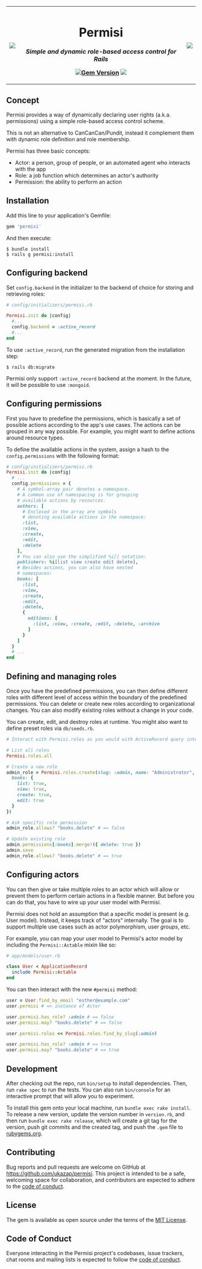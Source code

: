 <table>
  <tr>
    <th>
      <a href="https://commons.wikimedia.org/wiki/File:Female_Chinese_Lion_Statue.jpg">
        <img src="https://upload.wikimedia.org/wikipedia/commons/thumb/1/17/Female_Chinese_Lion_Statue.jpg/102px-Female_Chinese_Lion_Statue.jpg">
      </a>
    </th>
    <th>
      <h1>Permisi</h1>
      <p><em>Simple and dynamic role-based access control for Rails</em></p>
      <p>
        <a href="https://badge.fury.io/rb/permisi"><img src="https://badge.fury.io/rb/permisi.svg" alt="Gem Version"></a>
        <a href="https://codeclimate.com/github/ukazap/permisi/maintainability"><img src="https://api.codeclimate.com/v1/badges/0b1238302f2012b20740/maintainability" /></a>
      </p>
    </th>
    <th>
      <a href="https://commons.wikimedia.org/wiki/File:Male_Chinese_Lion_Statue.jpg">
        <img src="https://upload.wikimedia.org/wikipedia/commons/thumb/1/14/Male_Chinese_Lion_Statue.jpg/98px-Male_Chinese_Lion_Statue.jpg">
      </a>
    </th>
  </tr>
</table>

## Concept

Permisi provides a way of dynamically declaring user rights (a.k.a. permissions) using a simple role-based access control scheme.

This is not an alternative to CanCanCan/Pundit, instead it complement them with dynamic role definition and role membership.

Permisi has three basic concepts:

- Actor: a person, group of people, or an automated agent who interacts with the app
- Role: a job function which determines an actor's authority
- Permission: the ability to perform an action

## Installation

Add this line to your application's Gemfile:

```ruby
gem 'permisi'
```

And then execute:

    $ bundle install
    $ rails g permisi:install

## Configuring backend

Set `config.backend` in the initializer to the backend of choice for storing and retrieving roles:

```ruby
# config/initializers/permisi.rb

Permisi.init do |config|
  #...
  config.backend = :active_record
  #...
end
```

To use `:active_record`, run the generated migration from the installation step:

    $ rails db:migrate

Permisi only support `:active_record` backend at the moment. In the future, it will be possible to use `:mongoid`.

## Configuring permissions

First you have to predefine the permissions, which is basically a set of possible actions according to the app's use cases. The actions can be grouped in any way possible. For example, you might want to define actions around resource types.

To define the available actions in the system, assign a hash to the `config.permissions` with the following format:

```ruby
# config/initializers/permisi.rb
Permisi.init do |config|
  # ...
  config.permissions = {
    # A symbol-array pair denotes a namespace.
    # A common use of namespacing is for grouping
    # available actions by resources.
    authors: [
      # Enclosed in the array are symbols
      # denoting available actions in the namespace:
      :list,
      :view,
      :create,
      :edit,
      :delete
    ],
    # You can also use the simplified %i[] notation:
    publishers: %i[list view create edit delete],
    # Besides actions, you can also have nested
    # namespaces:
    books: [
      :list,
      :view,
      :create,
      :edit,
      :delete,
      {
        editions: [
          :list, :view, :create, :edit, :delete, :archive
        ]
      }
    ]
  }
  # ...
end
```

## Defining and managing roles

Once you have the predefined permissions, you can then define different roles with different level of access within the boundary of the predefined permissions. You can delete or create new roles according to organizational changes. You can also modify existing roles without a change in your code.

You can create, edit, and destroy roles at runtime. You might also want to define preset roles via `db/seeds.rb`.

```ruby
# Interact with Permisi.roles as you would with ActiveRecord query interfaces:

# List all roles
Permisi.roles.all

# Create a new role
admin_role = Permisi.roles.create(slug: :admin, name: "Administrator", permissions: {
  books: {
    list: true,
    view: true,
    create: true,
    edit: true
  }
})

# Ask specific role permission
admin_role.allows? "books.delete" # == false

# Update existing role
admin.permissions[:books].merge!({ delete: true })
admin.save
admin_role.allows? "books.delete" # == true
```

## Configuring actors

You can then give or take multiple roles to an actor which will allow or prevent them to perform certain actions in a flexible manner. But before you can do that, you have to wire up your user model with Permisi.

Permisi does not hold an assumption that a specific model is present (e.g. User model). Instead, it keeps track of "actors" internally. The goal is to support multiple use cases such as actor polymorphism, user _groups_, etc.

For example, you can map your user model to Permisi's actor model by including the `Permisi::Actable` mixin like so:

```ruby
# app/models/user.rb

class User < ApplicationRecord
  include Permisi::Actable
end
```

You can then interact with the new `#permisi` method:

```ruby
user = User.find_by_email "esther@example.com"
user.permisi # => instance of Actor

user.permisi.has_role? :admin # == false
user.permisi.may? "books.delete" # == false

user.permisi.roles << Permisi.roles.find_by_slug(:admin)

user.permisi.has_role? :admin # == true
user.permisi.may? "books.delete" # == true
```

## Development

After checking out the repo, run `bin/setup` to install dependencies. Then, run `rake spec` to run the tests. You can also run `bin/console` for an interactive prompt that will allow you to experiment.

To install this gem onto your local machine, run `bundle exec rake install`. To release a new version, update the version number in `version.rb`, and then run `bundle exec rake release`, which will create a git tag for the version, push git commits and the created tag, and push the `.gem` file to [rubygems.org](https://rubygems.org).

## Contributing

Bug reports and pull requests are welcome on GitHub at https://github.com/ukazap/permisi. This project is intended to be a safe, welcoming space for collaboration, and contributors are expected to adhere to the [code of conduct](https://github.com/ukazap/permisi/blob/master/CODE_OF_CONDUCT.md).

## License

The gem is available as open source under the terms of the [MIT License](https://opensource.org/licenses/MIT).

## Code of Conduct

Everyone interacting in the Permisi project's codebases, issue trackers, chat rooms and mailing lists is expected to follow the [code of conduct](https://github.com/ukazap/permisi/blob/master/CODE_OF_CONDUCT.md).
